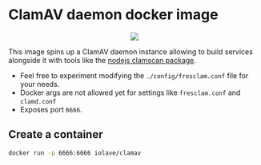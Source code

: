 # ClamAV daemon docker image

<p align="center"><img src="https://i.imghippo.com/files/HLZfZ1713358376.png"></img></p>

This image spins up a ClamAV daemon instance allowing to build services alongside it with tools like the [nodejs clamscan package](https://www.npmjs.com/package/clamscan).

- Feel free to experiment modifying the `./config/fresclam.conf` file for your needs.
- Docker args are not allowed yet for settings like `fresclam.conf` and `clamd.conf`
- Exposes port `6666`.

## Create a container
```bash
docker run -p 6666:6666 iolave/clamav
```
